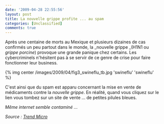 ```yaml
---
date: '2009-04-28 22:55:56'
layout: post
title: La nouvelle grippe profite ... au spam
categories: [Unclassified]
comments: true
---
```


Après une centaine de morts au Mexique et plusieurs dizaines de cas confirmés un peu partout dans le monde, la _nouvelle grippe _(H1N1 ou _grippe porcine_) provoque une grande panique chez certains. Les cybercriminels n'hésitent pas à se servir de ce genre de crise pour faire fonctionner leur business.

{% img center /images/2009/04/fig3_swineflu_tb.jpg 'swineflu' 'swineflu' %}

C'est ainsi que du spam est apparu concernant la mise en vente de médicaments contre la _nouvelle grippe_. En réalité, quand vous cliquez sur le lien vous tombez sur un site de vente ... de petites pilules bleues.

_Même internet semble contaminé ..._

_Source : [Trend Micro](http://blog.trendmicro.com/swine-flu-outbreak-hits-the-web-through-spam/)_
